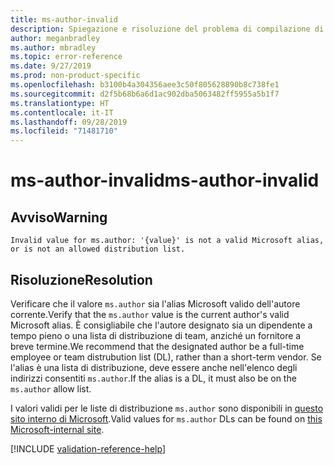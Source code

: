 ```yaml
---
title: ms-author-invalid
description: Spiegazione e risoluzione del problema di compilazione di Docs ms-author-invalid
author: meganbradley
ms.author: mbradley
ms.topic: error-reference
ms.date: 9/27/2019
ms.prod: non-product-specific
ms.openlocfilehash: b3100b4a304356aee3c50f805628890b8c738fe1
ms.sourcegitcommit: d2f5b68b6a6d1ac902dba5063482ff5955a5b1f7
ms.translationtype: HT
ms.contentlocale: it-IT
ms.lasthandoff: 09/28/2019
ms.locfileid: "71481710"
---
```

# <a name="ms-author-invalid"></a><span data-ttu-id="b2cf4-103">ms-author-invalid</span><span class="sxs-lookup"><span data-stu-id="b2cf4-103">ms-author-invalid</span></span>

## <a name="warning"></a><span data-ttu-id="b2cf4-104">Avviso</span><span class="sxs-lookup"><span data-stu-id="b2cf4-104">Warning</span></span>

`Invalid value for ms.author: '{value}' is not a valid Microsoft alias, or is not an allowed distribution list.`

## <a name="resolution"></a><span data-ttu-id="b2cf4-105">Risoluzione</span><span class="sxs-lookup"><span data-stu-id="b2cf4-105">Resolution</span></span>

<span data-ttu-id="b2cf4-106">Verificare che il valore `ms.author` sia l'alias Microsoft valido dell'autore corrente.</span><span class="sxs-lookup"><span data-stu-id="b2cf4-106">Verify that the `ms.author` value is the current author's valid Microsoft alias.</span></span> <span data-ttu-id="b2cf4-107">È consigliabile che l'autore designato sia un dipendente a tempo pieno o una lista di distribuzione di team, anziché un fornitore a breve termine.</span><span class="sxs-lookup"><span data-stu-id="b2cf4-107">We recommend that the designated author be a full-time employee or team distrubution list (DL), rather than a short-term vendor.</span></span> <span data-ttu-id="b2cf4-108">Se l'alias è una lista di distribuzione, deve essere anche nell'elenco degli indirizzi consentiti `ms.author`.</span><span class="sxs-lookup"><span data-stu-id="b2cf4-108">If the alias is a DL, it must also be on the `ms.author` allow list.</span></span>

<span data-ttu-id="b2cf4-109">I valori validi per le liste di distribuzione `ms.author` sono disponibili in [questo sito interno di Microsoft](https://docsmetadatatool.azurewebsites.net/allowlists).</span><span class="sxs-lookup"><span data-stu-id="b2cf4-109">Valid values for `ms.author` DLs can be found on [this Microsoft-internal site](https://docsmetadatatool.azurewebsites.net/allowlists).</span></span>

<!--make sure to add this file to your includes folder and verify the path-->
[!INCLUDE [validation-reference-help](includes/validation-reference-help.md)]
